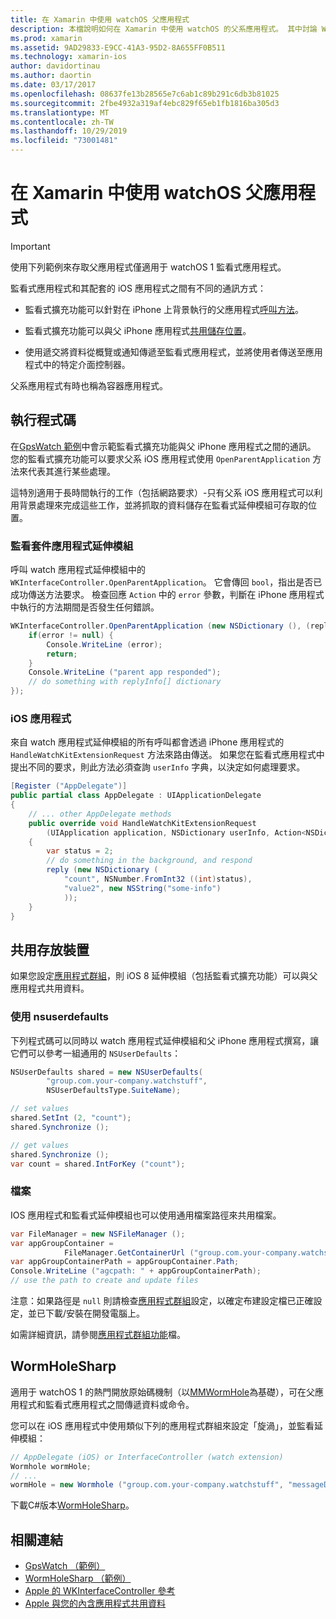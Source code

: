```yaml
---
title: 在 Xamarin 中使用 watchOS 父應用程式
description: 本檔說明如何在 Xamarin 中使用 watchOS 的父系應用程式。 其中討論 WatchKit 應用程式延伸模組、iOS 應用程式、共用儲存體等。
ms.prod: xamarin
ms.assetid: 9AD29833-E9CC-41A3-95D2-8A655FF0B511
ms.technology: xamarin-ios
author: davidortinau
ms.author: daortin
ms.date: 03/17/2017
ms.openlocfilehash: 08637fe13b28565e7c6ab1c89b291c6db3b81025
ms.sourcegitcommit: 2fbe4932a319af4ebc829f65eb1fb1816ba305d3
ms.translationtype: MT
ms.contentlocale: zh-TW
ms.lasthandoff: 10/29/2019
ms.locfileid: "73001481"
---
```

# <a name="working-with-the-watchos-parent-application-in-xamarin"></a>在 Xamarin 中使用 watchOS 父應用程式

> [!IMPORTANT]
> 使用下列範例來存取父應用程式僅適用于 watchOS 1 監看式應用程式。

監看式應用程式和其配套的 iOS 應用程式之間有不同的通訊方式：

- 監看式擴充功能可以針對在 iPhone 上背景執行的父應用程式[呼叫方法](#code)。

- 監看式擴充功能可以與父 iPhone 應用程式[共用儲存位置](#storage)。

- 使用遞交將資料從概覽或通知傳遞至監看式應用程式，並將使用者傳送至應用程式中的特定介面控制器。

父系應用程式有時也稱為容器應用程式。

<a name="code" />

## <a name="run-code"></a>執行程式碼

在[GpsWatch 範例](https://docs.microsoft.com/samples/xamarin/ios-samples/watchkit-gpswatch)中會示範監看式擴充功能與父 iPhone 應用程式之間的通訊。
您的監看式擴充功能可以要求父系 iOS 應用程式使用 `OpenParentApplication` 方法來代表其進行某些處理。

這特別適用于長時間執行的工作（包括網路要求）-只有父系 iOS 應用程式可以利用背景處理來完成這些工作，並將抓取的資料儲存在監看式延伸模組可存取的位置。

### <a name="watch-kit-app-extension"></a>監看套件應用程式延伸模組

呼叫 watch 應用程式延伸模組中的 `WKInterfaceController.OpenParentApplication`。 它會傳回 `bool`，指出是否已成功傳送方法要求。 檢查回應 `Action` 中的 `error` 參數，判斷在 iPhone 應用程式中執行的方法期間是否發生任何錯誤。

```csharp
WKInterfaceController.OpenParentApplication (new NSDictionary (), (replyInfo, error) => {
    if(error != null) {
        Console.WriteLine (error);
        return;
    }
    Console.WriteLine ("parent app responded");
    // do something with replyInfo[] dictionary
});
```

### <a name="ios-app"></a>iOS 應用程式

來自 watch 應用程式延伸模組的所有呼叫都會透過 iPhone 應用程式的 `HandleWatchKitExtensionRequest` 方法來路由傳送。
如果您在監看式應用程式中提出不同的要求，則此方法必須查詢 `userInfo` 字典，以決定如何處理要求。

```csharp
[Register ("AppDelegate")]
public partial class AppDelegate : UIApplicationDelegate
{
    // ... other AppDelegate methods
    public override void HandleWatchKitExtensionRequest
        (UIApplication application, NSDictionary userInfo, Action<NSDictionary> reply)
    {
        var status = 2;
        // do something in the background, and respond
        reply (new NSDictionary (
            "count", NSNumber.FromInt32 ((int)status),
            "value2", new NSString("some-info")
            ));
    }
}
```

<a name="storage" />

## <a name="shared-storage"></a>共用存放裝置

如果您設定[應用程式群組](~/ios/watchos/app-fundamentals/app-groups.md)，則 iOS 8 延伸模組（包括監看式擴充功能）可以與父應用程式共用資料。

<a name="nsuserdefaults" />

### <a name="nsuserdefaults"></a>使用 nsuserdefaults

下列程式碼可以同時以 watch 應用程式延伸模組和父 iPhone 應用程式撰寫，讓它們可以參考一組通用的 `NSUserDefaults`：

```csharp
NSUserDefaults shared = new NSUserDefaults(
        "group.com.your-company.watchstuff",
        NSUserDefaultsType.SuiteName);

// set values
shared.SetInt (2, "count");
shared.Synchronize ();

// get values
shared.Synchronize ();
var count = shared.IntForKey ("count");
```

<a name="files" />

### <a name="files"></a>檔案

IOS 應用程式和監看式延伸模組也可以使用通用檔案路徑來共用檔案。

```csharp
var FileManager = new NSFileManager ();
var appGroupContainer =
            FileManager.GetContainerUrl ("group.com.your-company.watchstuff");
var appGroupContainerPath = appGroupContainer.Path;
Console.WriteLine ("agcpath: " + appGroupContainerPath);
// use the path to create and update files
```

注意：如果路徑是 `null` 則請檢查[應用程式群組](~/ios/watchos/app-fundamentals/app-groups.md)設定，以確定布建設定檔已正確設定，並已下載/安裝在開發電腦上。

如需詳細資訊，請參閱[應用程式群組功能](~/ios/deploy-test/provisioning/capabilities/app-groups-capabilities.md)檔。

## <a name="wormholesharp"></a>WormHoleSharp

適用于 watchOS 1 的熱門開放原始碼機制（以[MMWormHole](https://github.com/mutualmobile/MMWormhole)為基礎），可在父應用程式和監看式應用程式之間傳遞資料或命令。

您可以在 iOS 應用程式中使用類似下列的應用程式群組來設定「旋渦」，並監看延伸模組：

```csharp
// AppDelegate (iOS) or InterfaceController (watch extension)
Wormhole wormHole;
// ...
wormHole = new Wormhole ("group.com.your-company.watchstuff", "messageDir");
```

下載C#版本[WormHoleSharp](https://github.com/Clancey/WormHoleSharp)。

## <a name="related-links"></a>相關連結

- [GpsWatch （範例）](https://docs.microsoft.com/samples/xamarin/ios-samples/watchos-watchkitcatalog)
- [WormHoleSharp （範例）](https://github.com/Clancey/WormHoleSharp)
- [Apple 的 WKInterfaceController 參考](https://developer.apple.com/library/prerelease/ios/documentation/WatchKit/Reference/WKInterfaceController_class/index.html#//apple_ref/occ/clm/WKInterfaceController/openParentApplication:reply:)
- [Apple 與您的內含應用程式共用資料](https://developer.apple.com/library/ios/documentation/General/Conceptual/ExtensibilityPG/ExtensionScenarios.html)
